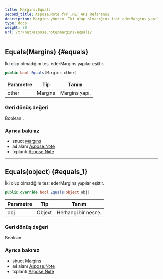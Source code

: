 ```yaml
---
title: Margins.Equals
second_title: Aspose.Note for .NET API Referansı
description: Margins yöntem. İki olup olmadığını test ederMargins yapılar eşittir.
type: docs
weight: 70
url: /tr/net/aspose.note/margins/equals/
---
```

## Equals(Margins) {#equals}

İki olup olmadığını test ederMargins yapılar eşittir.

```csharp
public bool Equals(Margins other)
```

| Parametre | Tip | Tanım |
| --- | --- | --- |
| other | Margins | Margins yapı. |

### Geri dönüş değeri

Boolean .

### Ayrıca bakınız

* struct [Margins](../)
* ad alanı [Aspose.Note](../../margins/)
* toplantı [Aspose.Note](../../../)

---

## Equals(object) {#equals_1}

İki olup olmadığını test ederMargins yapılar eşittir.

```csharp
public override bool Equals(object obj)
```

| Parametre | Tip | Tanım |
| --- | --- | --- |
| obj | Object | Herhangi bir nesne. |

### Geri dönüş değeri

Boolean .

### Ayrıca bakınız

* struct [Margins](../)
* ad alanı [Aspose.Note](../../margins/)
* toplantı [Aspose.Note](../../../)


